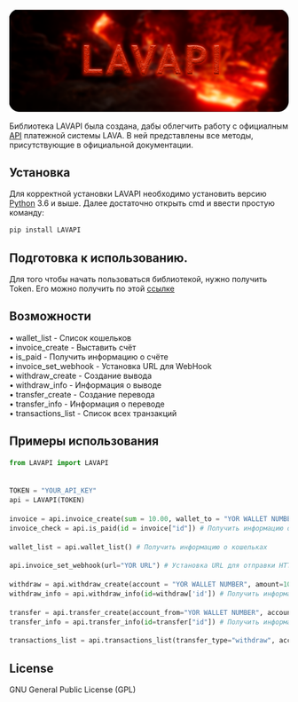 ![alt text](https://github.com/DIMFLIX-OFFICIAL/LAVAPI/blob/main/LAVAPI%20Banner.png?raw=true)


Библиотека LAVAPI была создана, дабы облегчить работу c официалным [API](https://dev.lava.ru/) платежной системы LAVA.
В ней представлены все методы, присутствующие в официальной документации.
  
  
## Установка

Для корректной установки LAVAPI необходимо установить версию [Python](https://www.python.org/) 3.6 и выше.
Далее достаточно открыть cmd и ввести простую команду:
```cmd
pip install LAVAPI
```

## Подготовка к использованию.
Для того чтобы начать пользоваться библиотекой, нужно получить Token.
Его можно получить по этой [ссылке](https://lava.ru/dashboard/settings/api)





## Возможности

• wallet_list - Список кошельков<br>
• invoice_create - Выставить счёт<br>
• is_paid - Получить информацию о счёте<br>
• invoice_set_webhook - Установка URL для WebHook<br>
• withdraw_create - Создание вывода<br>
• withdraw_info - Информация о выводе<br>
• transfer_create - Создание перевода<br>
• transfer_info - Информация о переводе<br>
• transactions_list - Список всех транзакций<br>



## Примеры использования
``` python
from LAVAPI import LAVAPI


TOKEN = "YOUR_API_KEY"
api = LAVAPI(TOKEN)

invoice = api.invoice_create(sum = 10.00, wallet_to = "YOR WALLET NUMBER", comment = "LAVAPI invoice_create test!") # Создать счёт
invoice_check = api.is_paid(id = invoice["id"]) # Получить информацию о счете

wallet_list = api.wallet_list() # Получить информацию о кошельках

api.invoice_set_webhook(url="YOR URL") # Установка URL для отправки HTTP-уведомлений

withdraw = api.withdraw_create(account = "YOR WALLET NUMBER", amount=1000.00, service="card", wallet_to="5221610543444123") # Создание вывода
withdraw_info = api.withdraw_info(id=withdraw['id']) # Получить информацию о выводе

transfer = api.transfer_create(account_from="YOR WALLET NUMBER", account_to="ANOTHER WALLET NUMBER", amount=100.00) # Создать перевод
transfer_info = api.transfer_info(id=transfer["id"]) # Получить информацию о переводе

transactions_list = api.transactions_list(transfer_type="withdraw", account="YOR WALLET NUMBER", limit=50, ) # Список транзакций


```



## License

GNU General Public License (GPL)

